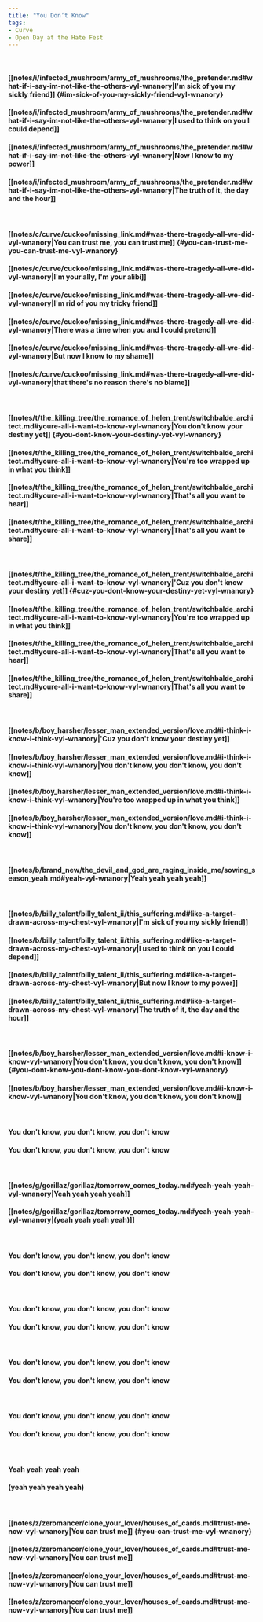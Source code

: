 ```yaml
---
title: "You Don’t Know"
tags:
- Curve
- Open Day at the Hate Fest
---
```

&nbsp;
#### [[notes/i/infected_mushroom/army_of_mushrooms/the_pretender.md#what-if-i-say-im-not-like-the-others-vyl-wnanory|I'm sick of you my sickly friend]] {#im-sick-of-you-my-sickly-friend-vyl-wnanory}
#### [[notes/i/infected_mushroom/army_of_mushrooms/the_pretender.md#what-if-i-say-im-not-like-the-others-vyl-wnanory|I used to think on you I could depend]]
#### [[notes/i/infected_mushroom/army_of_mushrooms/the_pretender.md#what-if-i-say-im-not-like-the-others-vyl-wnanory|Now I know to my power]]
#### [[notes/i/infected_mushroom/army_of_mushrooms/the_pretender.md#what-if-i-say-im-not-like-the-others-vyl-wnanory|The truth of it, the day and the hour]]
&nbsp;
#### [[notes/c/curve/cuckoo/missing_link.md#was-there-tragedy-all-we-did-vyl-wnanory|You can trust me, you can trust me]] {#you-can-trust-me-you-can-trust-me-vyl-wnanory}
#### [[notes/c/curve/cuckoo/missing_link.md#was-there-tragedy-all-we-did-vyl-wnanory|I'm your ally, I'm your alibi]]
#### [[notes/c/curve/cuckoo/missing_link.md#was-there-tragedy-all-we-did-vyl-wnanory|I'm rid of you my tricky friend]]
#### [[notes/c/curve/cuckoo/missing_link.md#was-there-tragedy-all-we-did-vyl-wnanory|There was a time when you and I could pretend]]
#### [[notes/c/curve/cuckoo/missing_link.md#was-there-tragedy-all-we-did-vyl-wnanory|But now I know to my shame]]
#### [[notes/c/curve/cuckoo/missing_link.md#was-there-tragedy-all-we-did-vyl-wnanory|that there's no reason there's no blame]]
&nbsp;
#### [[notes/t/the_killing_tree/the_romance_of_helen_trent/switchbalde_architect.md#youre-all-i-want-to-know-vyl-wnanory|You don't know your destiny yet]] {#you-dont-know-your-destiny-yet-vyl-wnanory}
#### [[notes/t/the_killing_tree/the_romance_of_helen_trent/switchbalde_architect.md#youre-all-i-want-to-know-vyl-wnanory|You're too wrapped up in what you think]]
#### [[notes/t/the_killing_tree/the_romance_of_helen_trent/switchbalde_architect.md#youre-all-i-want-to-know-vyl-wnanory|That's all you want to hear]]
#### [[notes/t/the_killing_tree/the_romance_of_helen_trent/switchbalde_architect.md#youre-all-i-want-to-know-vyl-wnanory|That's all you want to share]]
&nbsp;
#### [[notes/t/the_killing_tree/the_romance_of_helen_trent/switchbalde_architect.md#youre-all-i-want-to-know-vyl-wnanory|'Cuz you don't know your destiny yet]] {#cuz-you-dont-know-your-destiny-yet-vyl-wnanory}
#### [[notes/t/the_killing_tree/the_romance_of_helen_trent/switchbalde_architect.md#youre-all-i-want-to-know-vyl-wnanory|You're too wrapped up in what you think]]
#### [[notes/t/the_killing_tree/the_romance_of_helen_trent/switchbalde_architect.md#youre-all-i-want-to-know-vyl-wnanory|That's all you want to hear]]
#### [[notes/t/the_killing_tree/the_romance_of_helen_trent/switchbalde_architect.md#youre-all-i-want-to-know-vyl-wnanory|That's all you want to share]]
&nbsp;
#### [[notes/b/boy_harsher/lesser_man_extended_version/love.md#i-think-i-know-i-think-vyl-wnanory|'Cuz you don't know your destiny yet]]
#### [[notes/b/boy_harsher/lesser_man_extended_version/love.md#i-think-i-know-i-think-vyl-wnanory|You don't know, you don't know, you don't know]]
#### [[notes/b/boy_harsher/lesser_man_extended_version/love.md#i-think-i-know-i-think-vyl-wnanory|You're too wrapped up in what you think]]
#### [[notes/b/boy_harsher/lesser_man_extended_version/love.md#i-think-i-know-i-think-vyl-wnanory|You don't know, you don't know, you don't know]]
&nbsp;
#### [[notes/b/brand_new/the_devil_and_god_are_raging_inside_me/sowing_season_yeah.md#yeah-vyl-wnanory|Yeah yeah yeah yeah]]
&nbsp;
#### [[notes/b/billy_talent/billy_talent_ii/this_suffering.md#like-a-target-drawn-across-my-chest-vyl-wnanory|I'm sick of you my sickly friend]]
#### [[notes/b/billy_talent/billy_talent_ii/this_suffering.md#like-a-target-drawn-across-my-chest-vyl-wnanory|I used to think on you I could depend]]
#### [[notes/b/billy_talent/billy_talent_ii/this_suffering.md#like-a-target-drawn-across-my-chest-vyl-wnanory|But now I know to my power]]
#### [[notes/b/billy_talent/billy_talent_ii/this_suffering.md#like-a-target-drawn-across-my-chest-vyl-wnanory|The truth of it, the day and the hour]]
&nbsp;
#### [[notes/b/boy_harsher/lesser_man_extended_version/love.md#i-know-i-know-vyl-wnanory|You don't know, you don't know, you don't know]] {#you-dont-know-you-dont-know-you-dont-know-vyl-wnanory}
#### [[notes/b/boy_harsher/lesser_man_extended_version/love.md#i-know-i-know-vyl-wnanory|You don't know, you don't know, you don't know]]
&nbsp;
#### You don't know, you don't know, you don't know
#### You don't know, you don't know, you don't know
&nbsp;
#### [[notes/g/gorillaz/gorillaz/tomorrow_comes_today.md#yeah-yeah-yeah-vyl-wnanory|Yeah yeah yeah yeah]]
#### [[notes/g/gorillaz/gorillaz/tomorrow_comes_today.md#yeah-yeah-yeah-vyl-wnanory|(yeah yeah yeah yeah)]]
&nbsp;
#### You don't know, you don't know, you don't know
#### You don't know, you don't know, you don't know
&nbsp;
#### You don't know, you don't know, you don't know
#### You don't know, you don't know, you don't know
&nbsp;
#### You don't know, you don't know, you don't know
#### You don't know, you don't know, you don't know
&nbsp;
#### You don't know, you don't know, you don't know
#### You don't know, you don't know, you don't know
&nbsp;
#### Yeah yeah yeah yeah
#### (yeah yeah yeah yeah)
&nbsp;
#### [[notes/z/zeromancer/clone_your_lover/houses_of_cards.md#trust-me-now-vyl-wnanory|You can trust me]] {#you-can-trust-me-vyl-wnanory}
#### [[notes/z/zeromancer/clone_your_lover/houses_of_cards.md#trust-me-now-vyl-wnanory|You can trust me]]
#### [[notes/z/zeromancer/clone_your_lover/houses_of_cards.md#trust-me-now-vyl-wnanory|You can trust me]]
#### [[notes/z/zeromancer/clone_your_lover/houses_of_cards.md#trust-me-now-vyl-wnanory|You can trust me]]

